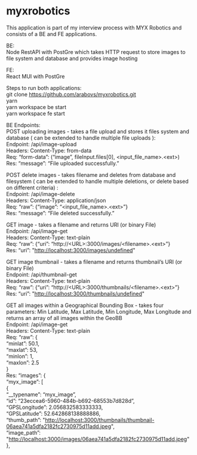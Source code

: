 <h1 class="code-line" data-line-start=0 data-line-end=1 ><a id="myxrobotics_0"></a>myxrobotics</h1>
<p class="has-line-data" data-line-start="2" data-line-end="3">This application is part of my interview process with MYX Robotics and consists of a BE and FE applications.</p>
<p class="has-line-data" data-line-start="4" data-line-end="6">BE:<br>
Node RestAPI with PostGre which takes HTTP request to store images to file system and database and provides image hosting</p>
<p class="has-line-data" data-line-start="7" data-line-end="9">FE:<br>
React MUI with PostGre</p>
<p class="has-line-data" data-line-start="10" data-line-end="15">Steps to run both applications:<br>
git clone <a href="https://github.com/arabovs/myxrobotics.git">https://github.com/arabovs/myxrobotics.git</a><br>
yarn<br>
yarn workspace be start<br>
yarn workspace fe start</p>
<p class="has-line-data" data-line-start="17" data-line-end="23">BE Endpoints:<br>
POST uploading images - takes a file upload and stores it files system and database ( can be extended to handle multiple file uploads ):<br>
Endpoint: /api/image-upload<br>
Headers: Content-Type: from-data<br>
Req: “form-data”: (“image”, fileInput.files[0], &lt;input_file_name&gt;.&lt;ext&gt;)<br>
Res: “message”: “File uploaded successfully.”</p>
<p class="has-line-data" data-line-start="24" data-line-end="29">POST delete images - takes filename and deletes from database and filesystem ( can be extended to handle multiple deletions, or delete based on different criteria) :<br>
Endpoint: /api/image-delete<br>
Headers: Content-Type: application/json<br>
Req: “raw”: {“image”: “&lt;input_file_name&gt;.&lt;ext&gt;”}<br>
Res: “message”: “File deleted successfully.”</p>
<p class="has-line-data" data-line-start="30" data-line-end="35">GET image - takes a filename and returns URI (or binary File)<br>
Endpoint: /api/image-get<br>
Headers: Content-Type: text-plain<br>
Req: “raw”: {“uri”: “http://&lt;URL&gt;:3000/images/&lt;filename&gt;.&lt;ext&gt;”}<br>
Res: “uri”: &quot;<a href="http://localhost:3000/images/undefined">http://localhost:3000/images/undefined</a>&quot;</p>
<p class="has-line-data" data-line-start="36" data-line-end="41">GET image thumbnail - takes a filename and returns thumbnail’s URI (or binary File)<br>
Endpoint: /api/thumbnail-get<br>
Headers: Content-Type: text-plain<br>
Req: “raw”: {“uri”: “http://&lt;URL&gt;:3000/thumbnails/&lt;filename&gt;.&lt;ext&gt;”}<br>
Res: “uri”: &quot;<a href="http://localhost:3000/thumbnails/undefined">http://localhost:3000/thumbnails/undefined</a>&quot;</p>
<p class="has-line-data" data-line-start="42" data-line-end="61">GET all images within a Geographical Bounding Box - takes four parameters: Min Latitude, Max Latitude, Min Longitude, Max Longitude and returns an array of all images within the GeoBB<br>
Endpoint: /api/image-get<br>
Headers: Content-Type: text-plain<br>
Req: “raw”: {<br>
“minlat”: 50.1,<br>
“maxlat”: 53,<br>
“minlon”: 1,<br>
“maxlon”: 2.5<br>
}<br>
Res: “images”: {<br>
“myx_image”: [<br>
{<br>
“__typename”: “myx_image”,<br>
“id”: “23eccea6-5960-484b-b692-68553b7d828d”,<br>
“GPSLongitude”: 2.056832583333333,<br>
“GPSLatitude”: 52.642868138888886,<br>
“thumb_path”: &quot;<a href="http://localhost:3000/thumbnails/thumbnail-06aea741a5dfa2182fc2730975d11add.jpeg">http://localhost:3000/thumbnails/thumbnail-06aea741a5dfa2182fc2730975d11add.jpeg</a>&quot;,<br>
“image_path”: &quot;<a href="http://localhost:3000/images/06aea741a5dfa2182fc2730975d11add.jpeg">http://localhost:3000/images/06aea741a5dfa2182fc2730975d11add.jpeg</a>&quot;<br>
},</p>
